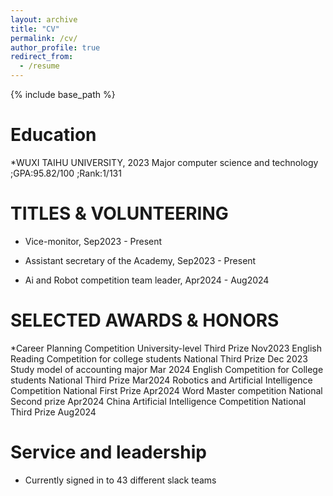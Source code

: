 ```yaml
---
layout: archive
title: "CV"
permalink: /cv/
author_profile: true
redirect_from:
  - /resume
---
```


{% include base_path %}

Education
======
*WUXI TAIHU UNIVERSITY, 2023
 Major computer science and technology ;GPA:95.82/100 ;Rank:1/131

TITLES & VOLUNTEERING   
======
* Vice-monitor, Sep2023 - Present 

* Assistant secretary of the Academy,  Sep2023 - Present 

* Ai and Robot competition team leader,  Apr2024 - Aug2024
  
SELECTED AWARDS & HONORS 
======
*Career Planning Competition                         University-level Third Prize   Nov2023
English Reading Competition for college students     National Third Prize           Dec 2023
Study model of accounting major                                                     Mar 2024 
English Competition for College students             National Third Prize           Mar2024
Robotics and Artificial Intelligence Competition     National First Prize           Apr2024
Word Master competition                              National Second prize          Apr2024
China Artificial Intelligence Competition            National Third Prize           Aug2024


Service and leadership
======
* Currently signed in to 43 different slack teams

